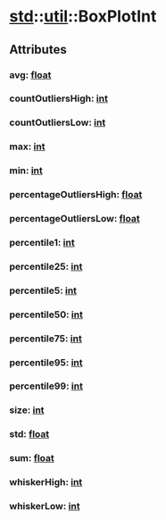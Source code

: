 # [std](/libs/std/)::[util](/libs/std/util/)::BoxPlotInt

## Attributes

### avg:&nbsp;[float](/libs/std/core/type.float.md)

### countOutliersHigh:&nbsp;[int](/libs/std/core/type.int.md)

### countOutliersLow:&nbsp;[int](/libs/std/core/type.int.md)

### max:&nbsp;[int](/libs/std/core/type.int.md)

### min:&nbsp;[int](/libs/std/core/type.int.md)

### percentageOutliersHigh:&nbsp;[float](/libs/std/core/type.float.md)

### percentageOutliersLow:&nbsp;[float](/libs/std/core/type.float.md)

### percentile1:&nbsp;[int](/libs/std/core/type.int.md)

### percentile25:&nbsp;[int](/libs/std/core/type.int.md)

### percentile5:&nbsp;[int](/libs/std/core/type.int.md)

### percentile50:&nbsp;[int](/libs/std/core/type.int.md)

### percentile75:&nbsp;[int](/libs/std/core/type.int.md)

### percentile95:&nbsp;[int](/libs/std/core/type.int.md)

### percentile99:&nbsp;[int](/libs/std/core/type.int.md)

### size:&nbsp;[int](/libs/std/core/type.int.md)

### std:&nbsp;[float](/libs/std/core/type.float.md)

### sum:&nbsp;[float](/libs/std/core/type.float.md)

### whiskerHigh:&nbsp;[int](/libs/std/core/type.int.md)

### whiskerLow:&nbsp;[int](/libs/std/core/type.int.md)
